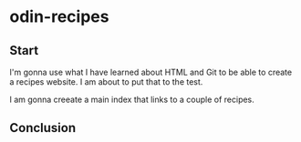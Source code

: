 # odin-recipes

## Start
I'm gonna use what I have learned about HTML and Git to be able to create a recipes website. I am about to put that to the test.

I am gonna creeate a main index that links to a couple of recipes.

## Conclusion